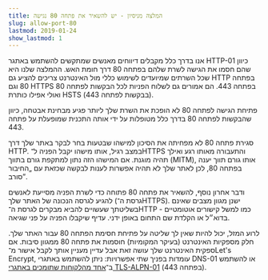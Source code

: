 ```yaml
---
title: המלצה מניסיון - יש להשאיר את פתחה 80 נגישה
slug: allow-port-80
lastmod: 2019-01-24
show_lastmod: 1
---
```



אנו בדרך כלל מקבלים דיווחים מאנשים שמתקשים להשתמש באתגר HTTP-01 כיוון שהם חסמו את הגישה לשרת שלהם בפתחה 80 דרך חומת האש. ההמלצה שלנו היא שכל השרתים שמיועדים לשימוש כללי מול האינטרנט צריכים להציע גם HTTP בפתחה 80 וגם HTTPS בפתחה 443. הם אמורים גם לשלוח הפניות לכל הבקשות לפתחה 80 ואולי אפילו כותרת HSTS (בבקשות לפתחה 443).

פתיחת הגישה לפתחה 80 לא הופכת את השרת שלך ליותר פגיע מבחינת אבטחה, כיוון שהבקשות לפתחה 80 בדרך כלל מטופלות על ידי אותה התכנית שמופעלת על פתחה 443.

סגירת פתחה 80 לא מפחיתה את הסיכון למישהו שבטעות בחר לבקר באתר שלך דרך HTTP. במצב רגיל, אותו מישהו יקבל הפניה ל־HTTPS והתעבורה מאותו רגע ואילך תהיה מוגנת. אם המישהו הזה נתון למתקפת גורם בתווך (MITM), אותו גורם תווך יענה בפתחה 80, לכן לאתר שלך לא תהיה אפשרות לענות לבקשה שכזאת עם „החיבור סורב”.

ודבר אחרון נוסף, להשאיר את פתחה 80 פתוחה כדי לשרת הפניה מסייעת לאנשים להגיע לגרסה הנכונה של האתר שלך (גרסת ה־HTTPS). ישנן מגוון מצבים שאינם בשליטתך שעשויים להביא מבקרים לגרסת ה־HTTP - כמו למשל קישורים אוטומטיים בדוא״ל או הקלדת שם התחום באופן ידני. עדיף שיקבלו הפניה על פני שגיאה.

לרוע המזל, יכול להיות שאין לך שליטה על פתיחת חסימת הפתחה 80 עבור האתר שלך. חלק מספקיות האינטרנט (בעיקר המקומיות) חוסמות את פתחה 80 ממגוון סיבות. אם ספקית האינטרנט שלך עושה זאת אבל עדיין מעניין אותך לקבל אישור מ־Let's Encrypt, עומדות בפניך שתי אפשרויות: ניתן להשתמש באתגרי DNS-01 או להשתמש ב־[אחד מהלקוחות שתומכים באתגרי TLS-ALPN-01](https://community.letsencrypt.org/t/which-client-support-tls-alpn-challenge/75859/2) (בפתחה 443).
